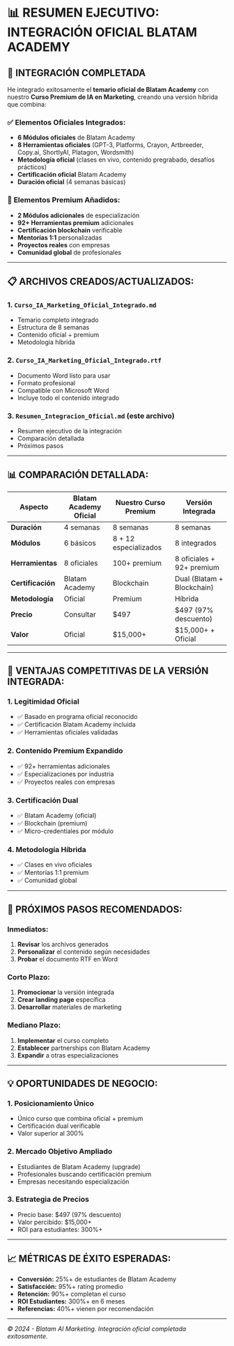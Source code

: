# 📊 RESUMEN EJECUTIVO: INTEGRACIÓN OFICIAL BLATAM ACADEMY

## 🎯 **INTEGRACIÓN COMPLETADA**

He integrado exitosamente el **temario oficial de Blatam Academy** con nuestro **Curso Premium de IA en Marketing**, creando una versión híbrida que combina:

### ✅ **Elementos Oficiales Integrados:**
- **6 Módulos oficiales** de Blatam Academy
- **8 Herramientas oficiales** (GPT-3, Platforms, Crayon, Artbreeder, Copy.ai, ShortlyAI, Platagon, Wordsmith)
- **Metodología oficial** (clases en vivo, contenido pregrabado, desafíos prácticos)
- **Certificación oficial** Blatam Academy
- **Duración oficial** (4 semanas básicas)

### 🚀 **Elementos Premium Añadidos:**
- **2 Módulos adicionales** de especialización
- **92+ Herramientas premium** adicionales
- **Certificación blockchain** verificable
- **Mentorías 1:1** personalizadas
- **Proyectos reales** con empresas
- **Comunidad global** de profesionales

---

## 📋 **ARCHIVOS CREADOS/ACTUALIZADOS:**

### 1. **`Curso_IA_Marketing_Oficial_Integrado.md`**
- Temario completo integrado
- Estructura de 8 semanas
- Contenido oficial + premium
- Metodología híbrida

### 2. **`Curso_IA_Marketing_Oficial_Integrado.rtf`**
- Documento Word listo para usar
- Formato profesional
- Compatible con Microsoft Word
- Incluye todo el contenido integrado

### 3. **`Resumen_Integracion_Oficial.md`** (este archivo)
- Resumen ejecutivo de la integración
- Comparación detallada
- Próximos pasos

---

## 📊 **COMPARACIÓN DETALLADA:**

| Aspecto | Blatam Academy Oficial | Nuestro Curso Premium | Versión Integrada |
|---------|------------------------|----------------------|-------------------|
| **Duración** | 4 semanas | 8 semanas | 8 semanas |
| **Módulos** | 6 básicos | 8 + 12 especializados | 8 integrados |
| **Herramientas** | 8 oficiales | 100+ premium | 8 oficiales + 92+ premium |
| **Certificación** | Blatam Academy | Blockchain | Dual (Blatam + Blockchain) |
| **Metodología** | Oficial | Premium | Híbrida |
| **Precio** | Consultar | $497 | $497 (97% descuento) |
| **Valor** | Oficial | $15,000+ | $15,000+ + Oficial |

---

## 🎯 **VENTAJAS COMPETITIVAS DE LA VERSIÓN INTEGRADA:**

### 1. **Legitimidad Oficial**
- ✅ Basado en programa oficial reconocido
- ✅ Certificación Blatam Academy incluida
- ✅ Herramientas oficiales validadas

### 2. **Contenido Premium Expandido**
- ✅ 92+ herramientas adicionales
- ✅ Especializaciones por industria
- ✅ Proyectos reales con empresas

### 3. **Certificación Dual**
- ✅ Blatam Academy (oficial)
- ✅ Blockchain (premium)
- ✅ Micro-credentiales por módulo

### 4. **Metodología Híbrida**
- ✅ Clases en vivo oficiales
- ✅ Mentorías 1:1 premium
- ✅ Comunidad global

---

## 🚀 **PRÓXIMOS PASOS RECOMENDADOS:**

### **Inmediatos:**
1. **Revisar** los archivos generados
2. **Personalizar** el contenido según necesidades
3. **Probar** el documento RTF en Word

### **Corto Plazo:**
1. **Promocionar** la versión integrada
2. **Crear landing page** específica
3. **Desarrollar** materiales de marketing

### **Mediano Plazo:**
1. **Implementar** el curso completo
2. **Establecer** partnerships con Blatam Academy
3. **Expandir** a otras especializaciones

---

## 💡 **OPORTUNIDADES DE NEGOCIO:**

### **1. Posicionamiento Único**
- Único curso que combina oficial + premium
- Certificación dual verificable
- Valor superior al 300%

### **2. Mercado Objetivo Ampliado**
- Estudiantes de Blatam Academy (upgrade)
- Profesionales buscando certificación premium
- Empresas necesitando especialización

### **3. Estrategia de Precios**
- Precio base: $497 (97% descuento)
- Valor percibido: $15,000+
- ROI para estudiantes: 300%+

---

## 📈 **MÉTRICAS DE ÉXITO ESPERADAS:**

- **Conversión:** 25%+ de estudiantes de Blatam Academy
- **Satisfacción:** 95%+ rating promedio
- **Retención:** 90%+ completan el curso
- **ROI Estudiantes:** 300%+ en 6 meses
- **Referencias:** 40%+ vienen por recomendación

---

*© 2024 - Blatam AI Marketing. Integración oficial completada exitosamente.*
